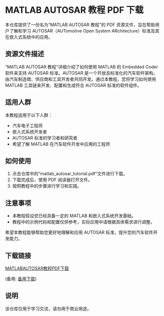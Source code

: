 # MATLAB AUTOSAR 教程 PDF 下载

本仓库提供了一份名为“MATLAB AUTOSAR 教程”的 PDF 资源文件，旨在帮助用户了解和学习 AUTOSAR（AUTomotive Open System ARchitecture）标准及其在嵌入式系统中的应用。

## 资源文件描述

“MATLAB AUTOSAR 教程”详细介绍了如何使用 MATLAB 的 Embedded Coder 软件来支持 AUTOSAR 标准。AUTOSAR 是一个开放且标准化的汽车软件架构，由汽车制造商、供应商和工具开发者共同开发。通过本教程，您将学习如何使用 MATLAB 工具链来开发、配置和生成符合 AUTOSAR 标准的软件组件。

## 适用人群

本教程适用于以下人群：

- 汽车电子工程师
- 嵌入式系统开发者
- AUTOSAR 标准的学习者和研究者
- 希望了解 MATLAB 在汽车软件开发中应用的工程师

## 如何使用

1. 点击仓库中的“matlab_autosar_tutorial.pdf”文件进行下载。
2. 下载完成后，使用 PDF 阅读器打开文件。
3. 按照教程中的步骤进行学习和实践。

## 注意事项

- 本教程假设您已经具备一定的 MATLAB 和嵌入式系统开发基础。
- 教程中的示例代码和配置仅供参考，实际应用中请根据具体需求进行调整。

希望本教程能够帮助您更好地理解和应用 AUTOSAR 标准，提升您的汽车软件开发能力。

## 下载链接
[MATLABAUTOSAR教程PDF下载](https://pan.quark.cn/s/36c98bf378b5) 

(备用: [备用下载](https://pan.baidu.com/s/1x76aeF7hWIFqw5jrBWBS1g?pwd=1234))

## 说明

该仓库仅用于学习交流，请勿用于商业用途。
